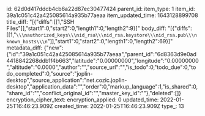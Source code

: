 id: 62d0d417ddcb4cb6a22d87ec30477424
parent_id: 
item_type: 1
item_id: 39a1c051c42a425085614a935b77aeaa
item_updated_time: 1643128899708
title_diff: "[{\"diffs\":[[1,\"SSH Files\"]],\"start1\":0,\"start2\":0,\"length1\":0,\"length2\":9}]"
body_diff: "[{\"diffs\":[[1,\"```\\\nauthorized_keys\\\nid_rsa\\\nid_rsa.keystore\\\nid_rsa.pub\\\nknown_hosts\\\n```\"]],\"start1\":0,\"start2\":0,\"length1\":0,\"length2\":69}]"
metadata_diff: {"new":{"id":"39a1c051c42a425085614a935b77aeaa","parent_id":"6d8363d9e0ad4418842268ddb1f4b663","latitude":"0.00000000","longitude":"0.00000000","altitude":"0.0000","author":"","source_url":"","is_todo":0,"todo_due":0,"todo_completed":0,"source":"joplin-desktop","source_application":"net.cozic.joplin-desktop","application_data":"","order":0,"markup_language":1,"is_shared":0,"share_id":"","conflict_original_id":"","master_key_id":""},"deleted":[]}
encryption_cipher_text: 
encryption_applied: 0
updated_time: 2022-01-25T16:46:23.909Z
created_time: 2022-01-25T16:46:23.909Z
type_: 13